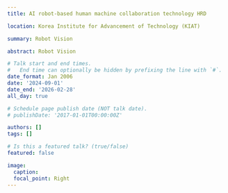 ```yaml
---
title: AI robot-based human machine collaboration technology HRD

location: Korea Institute for Advancement of Technology (KIAT)

summary: Robot Vision

abstract: Robot Vision

# Talk start and end times.
#   End time can optionally be hidden by prefixing the line with `#`.
date_format: Jan 2006
date: '2024-09-01'
date_end: '2026-02-28'
all_day: true

# Schedule page publish date (NOT talk date).
# publishDate: '2017-01-01T00:00:00Z'

authors: []
tags: []

# Is this a featured talk? (true/false)
featured: false

image:
  caption: 
  focal_point: Right
---
```

